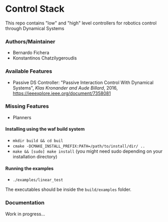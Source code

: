 # Control Stack
This repo contains "low" and "high" level controllers for robotics control through Dynamical Systems

### Authors/Maintainer

- Bernardo Fichera
- Konstantinos Chatzilygeroudis

### Available Features

- Passive DS Controller:
  "Passive Interaction Control With Dynamical Systems", *Klas Kronander and Aude Billard*, 2016, https://ieeexplore.ieee.org/document/7358081

### Missing Features

- Planners

#### Installing using the waf build system

- `mkdir build && cd buil`
- `cmake -DCMAKE_INSTALL_PREFIX:PATH=/path/to/install/dir/ ..`
- `make && [sudo] make install` (you might need sudo depending on your installation directory)

#### Running the examples

- `./examples/linear_test`

The executables should be inside the `build/examples` folder.

### Documentation

Work in progress...
